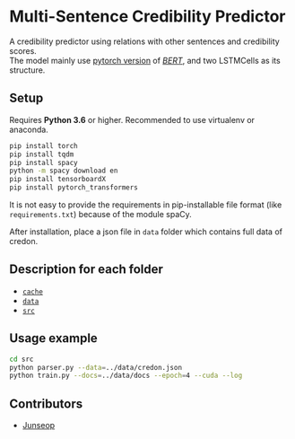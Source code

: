 # Multi-Sentence Credibility Predictor

A credibility predictor using relations with other sentences and credibility scores.  
The model mainly use [pytorch version](https://github.com/huggingface/pytorch-transformers) of [_BERT_](https://github.com/google-research/bert), and two LSTMCells as its structure.

## Setup

Requires **Python 3.6** or higher.
Recommended to use virtualenv or anaconda.

```bash
pip install torch
pip install tqdm
pip install spacy
python -m spacy download en
pip install tensorboardX
pip install pytorch_transformers
```

It is not easy to provide the requirements in pip-installable file format (like `requirements.txt`) because of the module spaCy.

After installation, place a json file in `data` folder which contains full data of credon.

## Description for each folder

- [`cache`](./cache/)
- [`data`](./data/)
- [`src`](./src/)

## Usage example

```bash
cd src
python parser.py --data=../data/credon.json
python train.py --docs=../data/docs --epoch=4 --cuda --log
```

## Contributors

- [Junseop](https://github.com/gaonnr)
